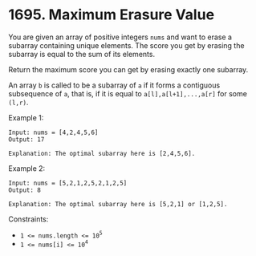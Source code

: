 # 1695. Maximum Erasure Value

You are given an array of positive integers `nums` and want to erase a subarray containing unique elements. The score you get by erasing the subarray is equal to the sum of its elements.

Return the maximum score you can get by erasing exactly one subarray.

An array `b` is called to be a subarray of `a` if it forms a contiguous subsequence of `a`, that is, if it is equal to `a[l],a[l+1],...,a[r]` for some `(l,r)`.

Example 1:

    Input: nums = [4,2,4,5,6]
    Output: 17

    Explanation: The optimal subarray here is [2,4,5,6].

Example 2:

    Input: nums = [5,2,1,2,5,2,1,2,5]
    Output: 8

    Explanation: The optimal subarray here is [5,2,1] or [1,2,5].

Constraints:
- `1 <= nums.length <= 10`<sup>`5`</sup>
- `1 <= nums[i] <= 10`<sup>`4`</sup>